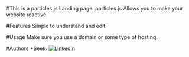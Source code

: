 
#This is a particles.js Landing page.
particles.js Allows you to make your website reactive.

#Features
Simple to understand and edit. 

#Usage
Make sure you use a domain or some type of hosting.

#Authors
*Seek: <a href="https://www.linkedin.com/in/cj-m/" target="_blank"><img src="https://img.shields.io/badge/LinkedIn-%230077B5.svg?&style=flat-square&logo=linkedin&logoColor=white" alt="LinkedIn"></a> 


